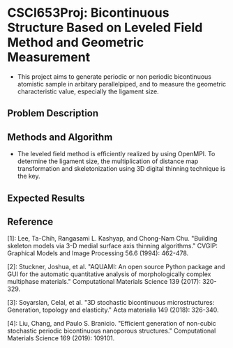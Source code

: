 # CSCI653Proj: Bicontinuous Structure Based on Leveled Field Method and Geometric Measurement
- This project aims to generate periodic or non periodic bicontinuous atomistic sample in arbitary parallelpiped, and to measure the geometric characteristic value, especially the ligament size. 

## Problem Description

## Methods and Algorithm
- The leveled field method is efficiently realized by using OpenMPI. To determine the ligament size, the multiplication of distance map transformation and skeletonization using 3D digital thinning technique is the key.

## Expected Results

## Reference
[1]: Lee, Ta-Chih, Rangasami L. Kashyap, and Chong-Nam Chu. "Building skeleton models via 3-D medial surface axis thinning algorithms." CVGIP: Graphical Models and Image Processing 56.6 (1994): 462-478.

[2]: Stuckner, Joshua, et al. "AQUAMI: An open source Python package and GUI for the automatic quantitative analysis of morphologically complex multiphase materials." Computational Materials Science 139 (2017): 320-329.

[3]: Soyarslan, Celal, et al. "3D stochastic bicontinuous microstructures: Generation, topology and elasticity." Acta materialia 149 (2018): 326-340.

[4]: Liu, Chang, and Paulo S. Branicio. "Efficient generation of non-cubic stochastic periodic bicontinuous nanoporous structures." Computational Materials Science 169 (2019): 109101.
